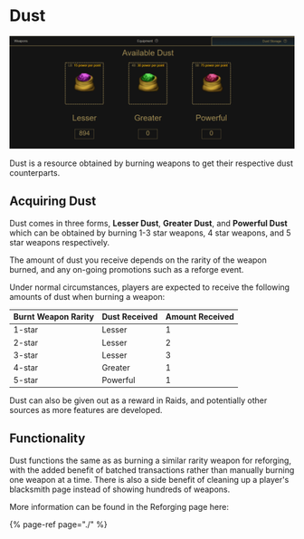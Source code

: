 # Dust

![](../../.gitbook/assets/dust.png)

Dust is a resource obtained by burning weapons to get their respective dust counterparts.

## Acquiring Dust

Dust comes in three forms, **Lesser Dust**, **Greater Dust**, and **Powerful Dust** which can be obtained by burning 1-3 star weapons, 4 star weapons, and 5 star weapons respectively.

The amount of dust you receive depends on the rarity of the weapon burned, and any on-going promotions such as a reforge event.

Under normal circumstances, players are expected to receive the following amounts of dust when burning a weapon:

| Burnt Weapon Rarity | Dust Received | Amount Received |
| :--- | :--- | :--- |
| 1-star | Lesser | 1 |
| 2-star | Lesser | 2 |
| 3-star | Lesser | 3 |
| 4-star | Greater | 1 |
| 5-star | Powerful | 1 |

Dust can also be given out as a reward in Raids, and potentially other sources as more features are developed.

## Functionality

Dust functions the same as as burning a similar rarity weapon for reforging, with the added benefit of batched transactions rather than manually burning one weapon at a time. There is also a side benefit of cleaning up a player's blacksmith page instead of showing hundreds of weapons.

More information can be found in the Reforging page here:

{% page-ref page="./" %}

